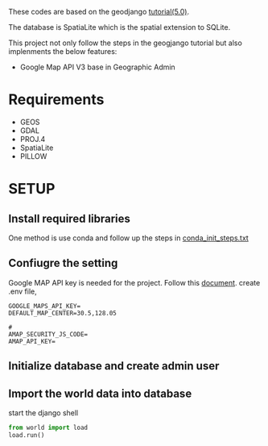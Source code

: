 These codes are based on the geodjango [tutorial(5.0)](https://docs.djangoproject.com/en/5.0/ref/contrib/gis/tutorial/). 

The database is SpatiaLite which is the spatial extension to SQLite.

This project not only follow the steps in the geogjango tutorial but also implenments the below features:
* Google Map API V3 base in Geographic Admin

Requirements
============
* GEOS
* GDAL
* PROJ.4
* SpatiaLite
* PILLOW                                                                                                                    

SETUP
=====

Install required libraries 
---------------------
One method is use conda and follow up the steps in [conda_init_steps.txt](conda_init_steps.txt)

Confiugre the setting
---------------------
Google MAP API key is needed for the project. Follow this [document](https://developers.google.com/maps/documentation/javascript/tutorial#api_key).
create .env file,
```env
GOOGLE_MAPS_API_KEY=
DEFAULT_MAP_CENTER=30.5,128.05

#
AMAP_SECURITY_JS_CODE=
AMAP_API_KEY=

```

Initialize database and create admin user
---------------------


Import the world data into database
-----------------------------------
start the django shell
```python
from world import load
load.run()
```
